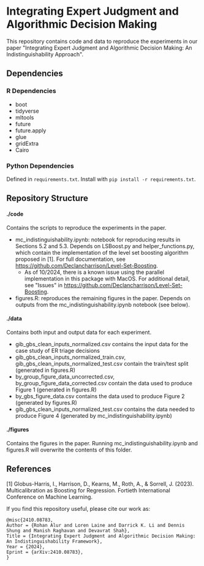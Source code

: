 # Integrating Expert Judgment and Algorithmic Decision Making

This repository contains code and data to reproduce the experiments in our paper "Integrating Expert Judgment and Algorithmic Decision Making: An Indistinguishability Approach".

## Dependencies

### R Dependencies
- boot
- tidyverse
- mltools
- future
- future.apply
- glue
- gridExtra
- Cairo

### Python Dependencies

Defined in `requirements.txt`. Install with `pip install -r requirements.txt`.

## Repository Structure

#### ./code
Contains the scripts to reproduce the experiments in the paper.

- mc_indistinguishability.ipynb: notebook for reproducing results in Sections 5.2  and 5.3. Depends on LSBoost.py and helper_functions.py, which contain the implementation of the level set boosting algorithm proposed in [1]. For full documentation, see https://github.com/Declancharrison/Level-Set-Boosting. 
    - As of 10/2024, there is a known issue using the parallel implementation in this package with MacOS. For additional detail, see "Issues" in https://github.com/Declancharrison/Level-Set-Boosting. 
- figures.R: reproduces the remaining figures in the paper. Depends on outputs from the mc_indistinguishability.ipynb notebook (see below).

#### ./data

Contains both input and output data for each experiment.
- gib_gbs_clean_inputs_normalized.csv contains the input data for the case study of ER triage decisions
- gib_gbs_clean_inputs_normalized_train.csv, gib_gbs_clean_inputs_normalized_test.csv contain the train/test split (generated in figures.R)
- by_group_figure_data_uncorrected.csv, by_group_figure_data_corrected.csv contain the data used to produce Figure 1 (generated in figures.R)
- by_gbs_figure_data.csv contains the data used to produce Figure 2 (generated by figures.R)
- gib_gbs_clean_inputs_normalized_test.csv contains the data needed to produce Figure 4 (generated by mc_indistinguishability.ipynb)

#### ./figures

Contains the figures in the paper. Running mc_indistinguishability.ipynb and figures.R will overwrite the contents of this folder.

## References

[1] Globus-Harris, I., Harrison, D., Kearns, M., Roth, A., & Sorrell, J. (2023). Multicalibration as Boosting for Regression. Fortieth International Conference on Machine Learning.

If you find this repository useful, please cite our work as:

```
@misc{2410.08783,
Author = {Rohan Alur and Loren Laine and Darrick K. Li and Dennis Shung and Manish Raghavan and Devavrat Shah},
Title = {Integrating Expert Judgment and Algorithmic Decision Making: An Indistinguishability Framework},
Year = {2024},
Eprint = {arXiv:2410.08783},
}
```
